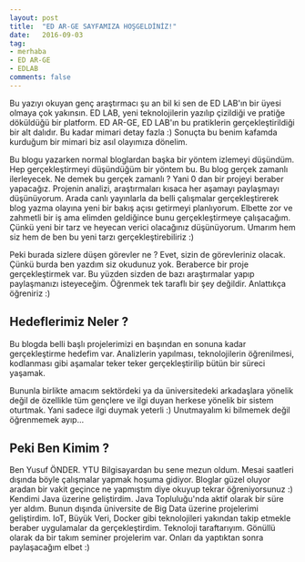 ```yaml
---
layout: post
title:  "ED AR-GE SAYFAMIZA HOŞGELDİNİZ!"
date:   2016-09-03
tag:
- merhaba
- ED AR-GE
- EDLAB
comments: false
---
```


Bu yazıyı okuyan genç araştırmacı şu an bil ki sen de ED LAB'ın bir üyesi olmaya çok yakınsın. ED LAB, yeni teknolojilerin yazılıp çizildiği ve pratiğe döküldüğü bir platform. ED AR-GE, ED LAB'ın bu pratiklerin gerçekleştirildiği bir alt dalıdır. Bu kadar mimari detay fazla :) Sonuçta bu benim kafamda kurduğum bir mimari biz asıl olayımıza dönelim.

Bu blogu yazarken normal bloglardan başka bir yöntem izlemeyi düşündüm. Hep gerçekleştirmeyi düşündüğüm bir yöntem bu. Bu blog gerçek zamanlı ilerleyecek. Ne demek bu gerçek zamanlı ? Yani 0 dan bir projeyi beraber yapacağız. Projenin analizi, araştırmaları kısaca her aşamayı paylaşmayı düşünüyorum. Arada canlı yayınlarla da belli çalışmalar gerçekleştirerek blog yazma olayına yeni bir bakış açısı getirmeyi planlıyorum. Elbette zor ve zahmetli bir iş ama elimden geldiğince bunu gerçekleştirmeye çalışacağım. Çünkü yeni bir tarz ve heyecan verici olacağınız düşünüyorum. Umarım hem siz hem de ben bu yeni tarzı gerçekleştirebiliriz :) 

Peki burada sizlere düşen görevler ne ? Evet, sizin de görevleriniz olacak. Çünkü burda ben yazdım siz okudunuz yok. Beraberce bir proje gerçekleştirmek var. Bu yüzden sizden de bazı araştırmalar yapıp paylaşmanızı isteyeceğim. Öğrenmek tek taraflı bir şey değildir. Anlattıkça öğreniriz :) 



Hedeflerimiz Neler ?
-------------

Bu blogda belli başlı projelerimizi en başından en sonuna kadar gerçekleştirme hedefim var. Analizlerin yapılması, teknolojilerin öğrenilmesi, kodlanması gibi aşamalar teker teker gerçekleştirilip bütün bir süreci yaşamak. 

Bununla birlikte amacım sektördeki ya da üniversitedeki arkadaşlara yönelik değil de özellikle tüm gençlere ve ilgi duyan herkese yönelik bir sistem oturtmak. Yani sadece ilgi duymak yeterli :) Unutmayalım ki bilmemek değil öğrenmemek ayıp...

Peki Ben Kimim ?
-------------

Ben Yusuf ÖNDER. YTU Bilgisayardan bu sene mezun oldum. Mesai saatleri dışında böyle çalışmalar yapmak hoşuma gidiyor. Bloglar güzel oluyor aradan bir vakit geçince ne yapmıştım diye okuyup tekrar öğreniyorsunuz :) Kendimi Java üzerine geliştirdim. Java Topluluğu'nda aktif olarak bir süre yer aldım. Bunun dışında üniversite de Big Data üzerine projelerimi geliştirdim. IoT, Büyük Veri, Docker gibi teknolojileri yakından takip etmekle beraber uygulamalar da gerçekleştirdim. Teknoloji taraftarıyım. Gönüllü olarak da bir takım seminer projelerim var. Onları da yaptıktan sonra paylaşacağım elbet :) 
